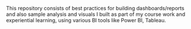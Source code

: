 This repository consists of best practices for building dashboards/reports and also sample analysis and visuals I built as part of my course work and experiential learning, using various BI tools like Power BI, Tableau.
